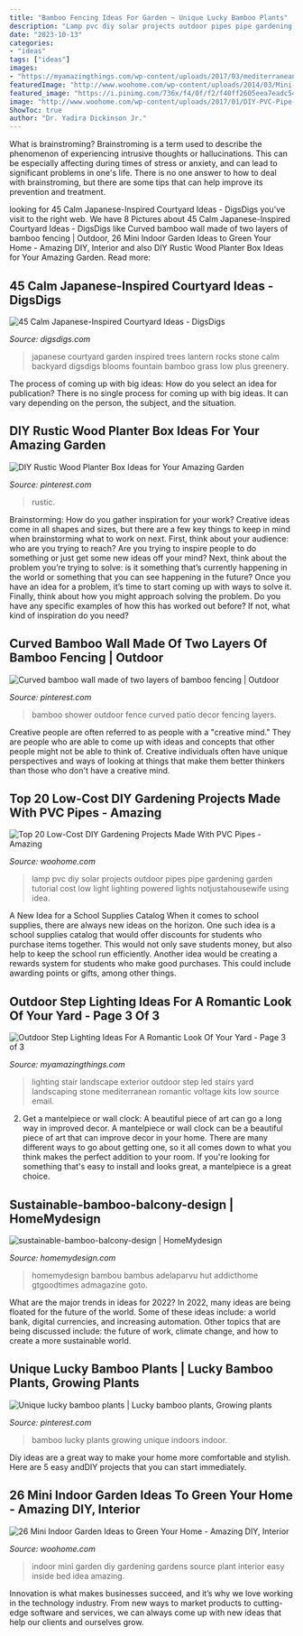 ```yaml
---
title: "Bamboo Fencing Ideas For Garden ~ Unique Lucky Bamboo Plants"
description: "Lamp pvc diy solar projects outdoor pipes pipe gardening garden tutorial cost low light lighting powered lights notjustahousewife using idea"
date: "2023-10-13"
categories:
- "ideas"
tags: ["ideas"]
images:
- "https://myamazingthings.com/wp-content/uploads/2017/03/mediterranean-landscape.jpg"
featuredImage: "http://www.woohome.com/wp-content/uploads/2014/03/Mini-Indoor-Gardening-2.jpg"
featured_image: "https://i.pinimg.com/736x/f4/0f/f2/f40ff2605eea7eadc54f68f252840d6c.jpg"
image: "http://www.woohome.com/wp-content/uploads/2017/01/DIY-PVC-Pipe-Projects-for-Garden-20.jpg"
ShowToc: true
author: "Dr. Yadira Dickinson Jr."
---
```



What is brainstroming?
Brainstroming is a term used to describe the phenomenon of experiencing intrusive thoughts or hallucinations. This can be especially affecting during times of stress or anxiety, and can lead to significant problems in one's life. There is no one answer to how to deal with brainstroming, but there are some tips that can help improve its prevention and treatment.

	

		
looking for 45 Calm Japanese-Inspired Courtyard Ideas - DigsDigs you've visit to the right web. We have 8 Pictures about 45 Calm Japanese-Inspired Courtyard Ideas - DigsDigs like Curved bamboo wall made of two layers of bamboo fencing | Outdoor, 26 Mini Indoor Garden Ideas to Green Your Home - Amazing DIY, Interior and also DIY Rustic Wood Planter Box Ideas for Your Amazing Garden. Read more:
		
    
## 45 Calm Japanese-Inspired Courtyard Ideas - DigsDigs

<img loading=lazy src="https://www.digsdigs.com/photos/2014/05/a-fantastic-Japanese-backyard-with-rocks-a-stone-lantern-greenery-and-trees-and-a-bowl-with-greenery-inside.jpg" onerror="this.onerror=null;this.src='https://tse3.mm.bing.net/th?id=OIP.yIuVpEJWKsyDcszR449EYwHaJ4&amp;pid=15.1';" alt="45 Calm Japanese-Inspired Courtyard Ideas - DigsDigs">

_Source: digsdigs.com_

>japanese courtyard garden inspired trees lantern rocks stone calm backyard digsdigs blooms fountain bamboo grass low plus greenery. 

	

The process of coming up with big ideas: How do you select an idea for publication?
There is no single process for coming up with big ideas. It can vary depending on the person, the subject, and the situation.

    
## DIY Rustic Wood Planter Box Ideas For Your Amazing Garden

<img loading=lazy src="https://i.pinimg.com/736x/f4/0f/f2/f40ff2605eea7eadc54f68f252840d6c.jpg" onerror="this.onerror=null;this.src='https://tse4.mm.bing.net/th?id=OIP.bwWvF3mx0bD-L_2mdb-pSwHaLF&amp;pid=15.1';" alt="DIY Rustic Wood Planter Box Ideas for Your Amazing Garden">

_Source: pinterest.com_

>rustic. 

	

Brainstorming: How do you gather inspiration for your work?
Creative ideas come in all shapes and sizes, but there are a few key things to keep in mind when brainstorming what to work on next. First, think about your audience: who are you trying to reach? Are you trying to inspire people to do something or just get some new ideas off your mind? Next, think about the problem you’re trying to solve: is it something that’s currently happening in the world or something that you can see happening in the future? Once you have an idea for a problem, it’s time to start coming up with ways to solve it. Finally, think about how you might approach solving the problem. Do you have any specific examples of how this has worked out before? If not, what kind of inspiration do you need?

    
## Curved Bamboo Wall Made Of Two Layers Of Bamboo Fencing | Outdoor

<img loading=lazy src="https://i.pinimg.com/736x/bf/b1/04/bfb10470eeceb1a7d7fa044b9e96f472.jpg" onerror="this.onerror=null;this.src='https://tse2.mm.bing.net/th?id=OIP.AIb78vQiuBOkSdGS_gXkXAHaJ3&amp;pid=15.1';" alt="Curved bamboo wall made of two layers of bamboo fencing | Outdoor">

_Source: pinterest.com_

>bamboo shower outdoor fence curved patio decor fencing layers. 

	

Creative people are often referred to as people with a "creative mind." They are people who are able to come up with ideas and concepts that other people might not be able to think of. Creative individuals often have unique perspectives and ways of looking at things that make them better thinkers than those who don't have a creative mind.

    
## Top 20 Low-Cost DIY Gardening Projects Made With PVC Pipes - Amazing

<img loading=lazy src="http://www.woohome.com/wp-content/uploads/2017/01/DIY-PVC-Pipe-Projects-for-Garden-20.jpg" onerror="this.onerror=null;this.src='https://tse4.mm.bing.net/th?id=OIP.5MxyKQVc6Bd-EI2lSAndLAHaLR&amp;pid=15.1';" alt="Top 20 Low-Cost DIY Gardening Projects Made With PVC Pipes - Amazing">

_Source: woohome.com_

>lamp pvc diy solar projects outdoor pipes pipe gardening garden tutorial cost low light lighting powered lights notjustahousewife using idea. 

	

A New Idea for a School Supplies Catalog
When it comes to school supplies, there are always new ideas on the horizon. One such idea is a school supplies catalog that would offer discounts for students who purchase items together. This would not only save students money, but also help to keep the school run efficiently. Another idea would be creating a rewards system for students who make good purchases. This could include awarding points or gifts, among other things.

    
## Outdoor Step Lighting Ideas For A Romantic Look Of Your Yard - Page 3 Of 3

<img loading=lazy src="https://myamazingthings.com/wp-content/uploads/2017/03/mediterranean-landscape.jpg" onerror="this.onerror=null;this.src='https://tse3.mm.bing.net/th?id=OIP.jm899ICtGZfzGAhm4Gx7TgHaJ3&amp;pid=15.1';" alt="Outdoor Step Lighting Ideas For A Romantic Look Of Your Yard - Page 3 of 3">

_Source: myamazingthings.com_

>lighting stair landscape exterior outdoor step led stairs yard landscaping stone mediterranean romantic voltage kits low source email. 

	

2. Get a mantelpiece or wall clock: A beautiful piece of art can go a long way in improved decor.
A mantelpiece or wall clock can be a beautiful piece of art that can improve decor in your home. There are many different ways to go about getting one, so it all comes down to what you think makes the perfect addition to your room. If you're looking for something that's easy to install and looks great, a mantelpiece is a great choice.

    
## Sustainable-bamboo-balcony-design | HomeMydesign

<img loading=lazy src="https://homemydesign.com/wp-content/uploads/2019/12/sustainable-bamboo-balcony-design.jpg" onerror="this.onerror=null;this.src='https://tse3.mm.bing.net/th?id=OIP.PfWk_KY9OGZfoz2869eeFQHaKN&amp;pid=15.1';" alt="sustainable-bamboo-balcony-design | HomeMydesign">

_Source: homemydesign.com_

>homemydesign bambou bambus adelaparvu hut addicthome gtgoodtimes admagazine goto. 

	

What are the major trends in ideas for 2022?
In 2022, many ideas are being floated for the future of the world. Some of these ideas include: a world bank, digital currencies, and increasing automation. Other topics that are being discussed include: the future of work, climate change, and how to create a more sustainable world.

    
## Unique Lucky Bamboo Plants | Lucky Bamboo Plants, Growing Plants

<img loading=lazy src="https://i.pinimg.com/736x/3e/df/66/3edf66a00c795fa5c8a6c9055a35ad01--lucky-bamboo-plants-candle-making.jpg" onerror="this.onerror=null;this.src='https://tse2.mm.bing.net/th?id=OIP.59vt1CNOA4RBDDCn5lBlVQHaJ3&amp;pid=15.1';" alt="Unique lucky bamboo plants | Lucky bamboo plants, Growing plants">

_Source: pinterest.com_

>bamboo lucky plants growing unique indoors indoor. 

	

Diy ideas are a great way to make your home more comfortable and stylish. Here are 5 easy andDIY projects that you can start immediately.

    
## 26 Mini Indoor Garden Ideas To Green Your Home - Amazing DIY, Interior

<img loading=lazy src="http://www.woohome.com/wp-content/uploads/2014/03/Mini-Indoor-Gardening-2.jpg" onerror="this.onerror=null;this.src='https://tse1.mm.bing.net/th?id=OIP.fvWcVsV1pRPF7W_PzotdaAHaLG&amp;pid=15.1';" alt="26 Mini Indoor Garden Ideas to Green Your Home - Amazing DIY, Interior">

_Source: woohome.com_

>indoor mini garden diy gardening gardens source plant interior easy inside bed idea amazing. 

	

Innovation is what makes businesses succeed, and it’s why we love working in the technology industry. From new ways to market products to cutting-edge software and services, we can always come up with new ideas that help our clients and ourselves grow.

